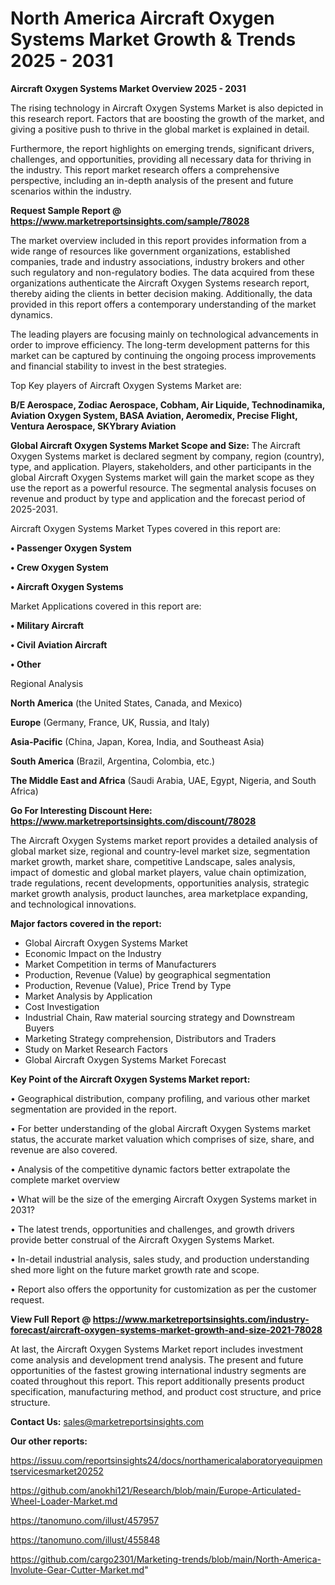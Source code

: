 # North America Aircraft Oxygen Systems Market Growth & Trends 2025 - 2031

<Strong> Aircraft Oxygen Systems Market Overview 2025 - 2031</strong>

The rising technology in Aircraft Oxygen Systems Market is also depicted in this research report. Factors that are boosting the growth of the market, and giving a positive push to thrive in the global market is explained in detail.

Furthermore, the report highlights on emerging trends, significant drivers, challenges, and opportunities, providing all necessary data for thriving in the industry. This report market research offers a comprehensive perspective, including an in-depth analysis of the present and future scenarios within the industry.

<strong>Request Sample Report @ <a href=https://www.marketreportsinsights.com/sample/78028>https://www.marketreportsinsights.com/sample/78028</a></strong>

The market overview included in this report provides information from a wide range of resources like government organizations, established companies, trade and industry associations, industry brokers and other such regulatory and non-regulatory bodies. The data acquired from these organizations authenticate the Aircraft Oxygen Systems research report, thereby aiding the clients in better decision making. Additionally, the data provided in this report offers a contemporary understanding of the market dynamics.

The leading players are focusing mainly on technological advancements in order to improve efficiency. The long-term development patterns for this market can be captured by continuing the ongoing process improvements and financial stability to invest in the best strategies.

Top Key players of Aircraft Oxygen Systems Market are:

<strong>B/E Aerospace, Zodiac Aerospace, Cobham, Air Liquide, Technodinamika, Aviation Oxygen System, BASA Aviation, Aeromedix, Precise Flight, Ventura Aerospace, SKYbrary Aviation</strong>

<strong><b>Global Aircraft Oxygen Systems Market Scope and Size:</b></strong>
The Aircraft Oxygen Systems market is declared segment by company, region (country), type, and application. Players, stakeholders, and other participants in the global Aircraft Oxygen Systems market will gain the market scope as they use the report as a powerful resource. The segmental analysis focuses on revenue and product by type and application and the forecast period of 2025-2031.

Aircraft Oxygen Systems Market Types covered in this report are:

<strong>• Passenger Oxygen System

• Crew Oxygen System

• Aircraft Oxygen Systems</strong>

Market Applications covered in this report are:

<strong>• Military Aircraft

• Civil Aviation Aircraft

• Other</strong> 

Regional Analysis

<strong>North America</strong> (the United States, Canada, and Mexico)

<strong>Europe</strong> (Germany, France, UK, Russia, and Italy)

<strong>Asia-Pacific</strong> (China, Japan, Korea, India, and Southeast Asia)

<strong>South America</strong> (Brazil, Argentina, Colombia, etc.)

<strong>The Middle East and Africa</strong> (Saudi Arabia, UAE, Egypt, Nigeria, and South Africa)

<strong>Go For Interesting Discount Here: <a href=https://www.marketreportsinsights.com/discount/78028>https://www.marketreportsinsights.com/discount/78028</a></strong>

The Aircraft Oxygen Systems market report provides a detailed analysis of global market size, regional and country-level market size, segmentation market growth, market share, competitive Landscape, sales analysis, impact of domestic and global market players, value chain optimization, trade regulations, recent developments, opportunities analysis, strategic market growth analysis, product launches, area marketplace expanding, and technological innovations.

<strong><b>Major factors covered in the report:</b></strong>
<ul>
  <li>Global Aircraft Oxygen Systems Market </li>
  <li>Economic Impact on the Industry</li>
  <li>Market Competition in terms of Manufacturers</li>
  <li>Production, Revenue (Value) by geographical segmentation</li>
  <li>Production, Revenue (Value), Price Trend by Type</li>
  <li>Market Analysis by Application</li>
  <li>Cost Investigation</li>
  <li>Industrial Chain, Raw material sourcing strategy and Downstream Buyers</li>
  <li>Marketing Strategy comprehension, Distributors and Traders</li>
  <li>Study on Market Research Factors</li>
  <li>Global Aircraft Oxygen Systems Market Forecast</li>
</ul>

<strong><b>Key Point of the Aircraft Oxygen Systems Market report:</b></strong>

• Geographical distribution, company profiling, and various other market segmentation are provided in the report.

• For better understanding of the global Aircraft Oxygen Systems market status, the accurate market valuation which comprises of size, share, and revenue are also covered.

• Analysis of the competitive dynamic factors better extrapolate the complete market overview

• What will be the size of the emerging Aircraft Oxygen Systems market in 2031?

• The latest trends, opportunities and challenges, and growth drivers provide better construal of the Aircraft Oxygen Systems Market.

• In-detail industrial analysis, sales study, and production understanding shed more light on the future market growth rate and scope.

• Report also offers the opportunity for customization as per the customer request.

<strong><b>View Full Report @ <a href=https://www.marketreportsinsights.com/industry-forecast/aircraft-oxygen-systems-market-growth-and-size-2021-78028>https://www.marketreportsinsights.com/industry-forecast/aircraft-oxygen-systems-market-growth-and-size-2021-78028</a></b></strong>


At last, the Aircraft Oxygen Systems Market report includes investment come analysis and development trend analysis. The present and future opportunities of the fastest growing international industry segments are coated throughout this report. This report additionally presents product specification, manufacturing method, and product cost structure, and price structure.

<strong>Contact Us:</strong>
sales@marketreportsinsights.com

<strong>Our other reports:</strong>

<a href=https://issuu.com/reportsinsights24/docs/northamericalaboratoryequipmentservicesmarket20252>https://issuu.com/reportsinsights24/docs/northamericalaboratoryequipmentservicesmarket20252</a>

<a href=https://github.com/anokhi121/Research/blob/main/Europe-Articulated-Wheel-Loader-Market.md>https://github.com/anokhi121/Research/blob/main/Europe-Articulated-Wheel-Loader-Market.md</a>

<a href=https://tanomuno.com/illust/457957>https://tanomuno.com/illust/457957</a>

<a href=https://tanomuno.com/illust/455848>https://tanomuno.com/illust/455848</a>

<a href=https://github.com/cargo2301/Marketing-trends/blob/main/North-America-Involute-Gear-Cutter-Market.md>https://github.com/cargo2301/Marketing-trends/blob/main/North-America-Involute-Gear-Cutter-Market.md</a>"
